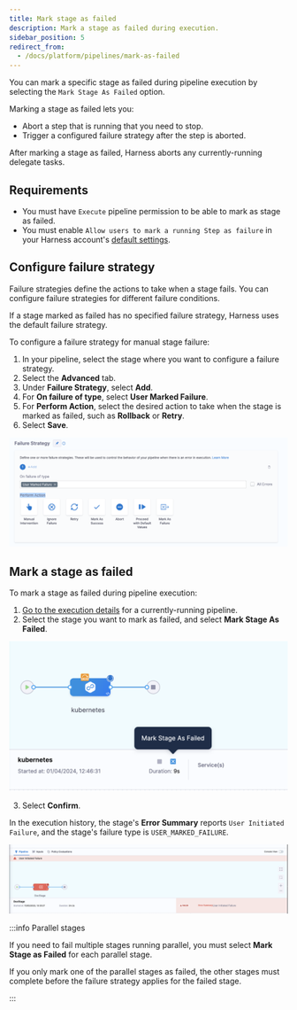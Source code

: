 ```yaml
---
title: Mark stage as failed
description: Mark a stage as failed during execution.
sidebar_position: 5
redirect_from:
  - /docs/platform/pipelines/mark-as-failed
---
```


You can mark a specific stage as failed during pipeline execution by selecting the `Mark Stage As Failed` option.

Marking a stage as failed lets you:

- Abort a step that is running that you need to stop.
- Trigger a configured failure strategy after the step is aborted.

After marking a stage as failed, Harness aborts any currently-running delegate tasks.

## Requirements

- You must have `Execute` pipeline permission to be able to mark as stage as failed.
- You must enable `Allow users to mark a running Step as failure` in your Harness account's [default settings](/docs/platform/settings/default-settings).

## Configure failure strategy

Failure strategies define the actions to take when a stage fails. You can configure failure strategies for different failure conditions.

If a stage marked as failed has no specified failure strategy, Harness uses the default failure strategy.

To configure a failure strategy for manual stage failure:

1. In your pipeline, select the stage where you want to configure a failure strategy.
2. Select the **Advanced** tab.
3. Under **Failure Strategy**, select **Add**.
4. For **On failure of type**, select **User Marked Failure**.
5. For **Perform Action**, select the desired action to take when the stage is marked as failed, such as **Rollback** or **Retry**.
6. Select **Save**.

![](../static/failure-strategy.png)

## Mark a stage as failed

To mark a stage as failed during pipeline execution:

1. [Go to the execution details](/docs/platform/pipelines/executions-and-logs/view-and-compare-pipeline-executions) for a currently-running pipeline.
2. Select the stage you want to mark as failed, and select **Mark Stage As Failed**.

![](../static/mark-stage-failed.png)

3. Select **Confirm**.

In the execution history, the stage's **Error Summary** reports `User Initiated Failure`, and the stage's failure type is `USER_MARKED_FAILURE`.

![](../static/error-summary.png)

:::info Parallel stages

If you need to fail multiple stages running parallel, you must select **Mark Stage as Failed** for each parallel stage.

If you only mark one of the parallel stages as failed, the other stages must complete before the failure strategy applies for the failed stage.

:::
